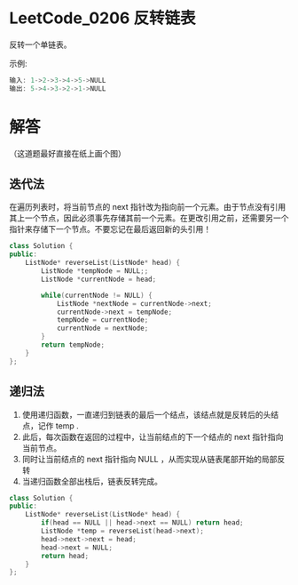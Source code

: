 
# LeetCode_0206 反转链表

反转一个单链表。

示例:
```C++
输入: 1->2->3->4->5->NULL
输出: 5->4->3->2->1->NULL
```
# 解答

（这道题最好直接在纸上画个图）


## 迭代法
在遍历列表时，将当前节点的 next 指针改为指向前一个元素。由于节点没有引用其上一个节点，因此必须事先存储其前一个元素。在更改引用之前，还需要另一个指针来存储下一个节点。不要忘记在最后返回新的头引用！



```C++
class Solution {
public:
    ListNode* reverseList(ListNode* head) {
        ListNode *tempNode = NULL;;
        ListNode *currentNode = head;

        while(currentNode != NULL) {
            ListNode *nextNode = currentNode->next;
            currentNode->next = tempNode;
            tempNode = currentNode;
            currentNode = nextNode;
        }
        return tempNode;
    }
};
```


## 递归法
1. 使用递归函数，一直递归到链表的最后一个结点，该结点就是反转后的头结点，记作 temp .
2. 此后，每次函数在返回的过程中，让当前结点的下一个结点的 next 指针指向当前节点。
3. 同时让当前结点的 next 指针指向 NULL ，从而实现从链表尾部开始的局部反转
4. 当递归函数全部出栈后，链表反转完成。

```C++
class Solution {
public:
    ListNode* reverseList(ListNode* head) {
        if(head == NULL || head->next == NULL) return head;
        ListNode *temp = reverseList(head->next);
        head->next->next = head;
        head->next = NULL;
        return head;
    }
};
```